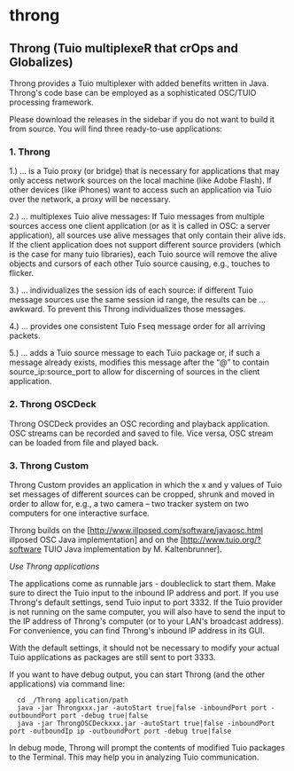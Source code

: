 # throng

## Throng (Tuio multiplexeR that crOps and Globalizes)

Throng provides a Tuio multiplexer with added benefits written in Java. Throng's code base can be employed as a sophisticated OSC/TUIO processing framework.

Please download the releases in the sidebar if you do not want to build it from source. You will find three ready-to-use applications:

### 1. Throng

1.) … is a Tuio proxy (or bridge) that is necessary for applications that may only access network sources on the local machine (like Adobe Flash). If other devices (like iPhones) want to access such an application via Tuio over the network, a proxy will be necessary.

2.) … multiplexes Tuio alive messages: If Tuio messages from multiple sources access one client application (or as it is called in OSC: a server application), all sources use alive messages that only contain their alive ids. If the client application does not support different source providers (which is the case for many tuio libraries), each Tuio source will remove the alive objects and cursors of each other Tuio source causing, e.g., touches to flicker.

3.) … individualizes the session ids of each source: if different Tuio message sources use the same session id range, the results can be … awkward. To prevent this Throng individualizes those messages.

4.) … provides one consistent Tuio Fseq message order for all arriving packets.

5.) … adds a Tuio source message to each Tuio package or, if such a message already exists, modifies this message after the “@” to contain source_ip:source_port to allow for discerning of sources in the client application.

### 2. Throng OSCDeck 

Throng OSCDeck provides an OSC recording and playback application. OSC streams can be recorded and saved to file. Vice versa, OSC stream can be loaded from file and played back.

### 3. Throng Custom

Throng Custom provides an application in which the x and y values of Tuio set messages of different sources can be cropped, shrunk and moved in order to allow for, e.g., a two camera – two tracker system on two computers for one interactive surface.


Throng builds on the [http://www.illposed.com/software/javaosc.html illposed OSC Java implementation] and on the [http://www.tuio.org/?software TUIO Java implementation by M. Kaltenbrunner].

*Use Throng applications*

The applications come as runnable jars - doubleclick to start them. Make sure to direct the Tuio input to the inbound IP address and port. If you use Throng's default settings, send Tuio input to port 3332. If the Tuio provider is not running on the same computer, you will also have to send the input to the IP address of Throng's computer (or to your LAN's broadcast address). For convenience, you can find Throng's inbound IP address in its GUI.

With the default settings, it should not be necessary to modify your actual Tuio applications as packages are still sent to port 3333.

If you want to have debug output, you can start Throng (and the other applications) via command line:
```
  cd _/Throng application/path
  java -jar Throngxxx.jar -autoStart true|false -inboundPort port -outboundPort port -debug true|false
  java -jar ThrongOSCDeckxxx.jar -autoStart true|false -inboundPort port -outboundIp ip -outboundPort port -debug true|false
```

In debug mode, Throng will prompt the contents of modified Tuio packages to the Terminal. This may help you in analyzing Tuio communication.
